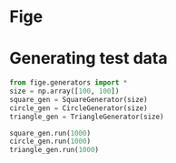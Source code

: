 # Fige



# Generating test data

```python
from fige.generators import *
size = np.array([100, 100])
square_gen = SquareGenerator(size)
circle_gen = CircleGenerator(size)
triangle_gen = TriangleGenerator(size)

square_gen.run(1000)
circle_gen.run(1000)
triangle_gen.run(1000)
```
